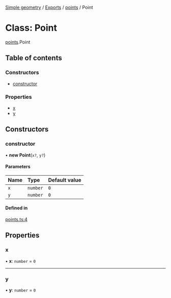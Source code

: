 [Simple geometry](../README.md) / [Exports](../modules.md) / [points](../modules/points.md) / Point

# Class: Point

[points](../modules/points.md).Point

## Table of contents

### Constructors

- [constructor](points.Point.md#constructor)

### Properties

- [x](points.Point.md#x)
- [y](points.Point.md#y)

## Constructors

### constructor

• **new Point**(`x?`, `y?`)

#### Parameters

| Name | Type | Default value |
| :------ | :------ | :------ |
| `x` | `number` | `0` |
| `y` | `number` | `0` |

#### Defined in

[points.ts:4](https://github.com/RodionNikolaev/simple-geometry/blob/da1538f/src/points.ts#L4)

## Properties

### x

• **x**: `number` = `0`

___

### y

• **y**: `number` = `0`

